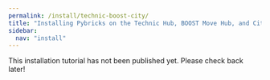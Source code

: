 ```yaml
---
permalink: /install/technic-boost-city/
title: "Installing Pybricks on the Technic Hub, BOOST Move Hub, and City Hub"
sidebar:
  nav: "install"
---
```


This installation tutorial has not been published yet. Please check back later!
